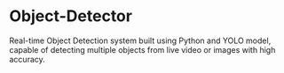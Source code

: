 # Object-Detector
Real-time Object Detection system built using Python and YOLO model, capable of detecting multiple objects from live video or images with high accuracy.
